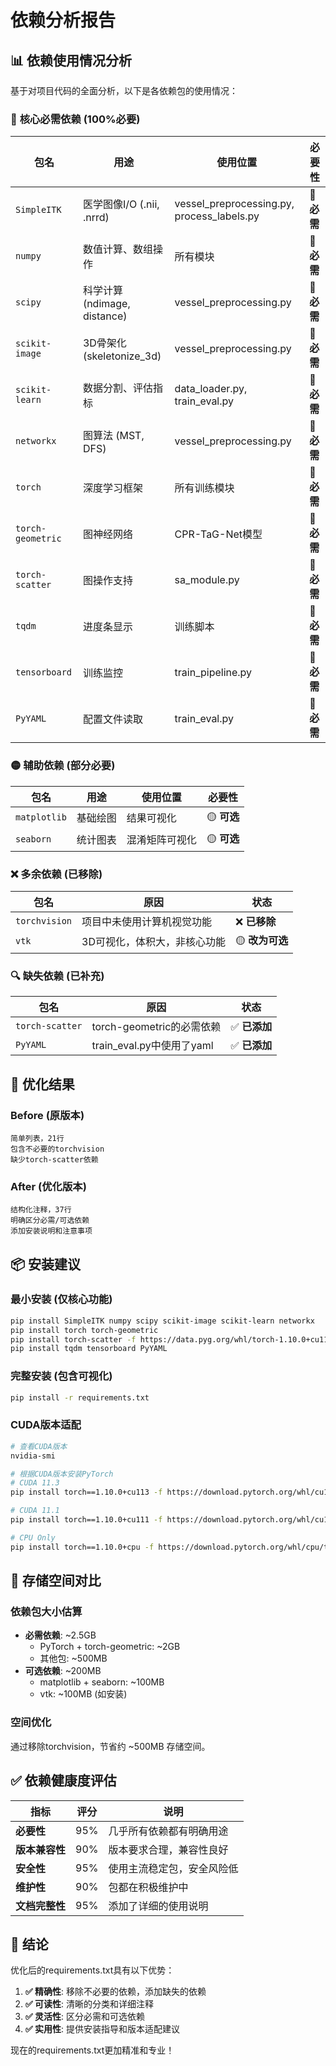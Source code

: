# 依赖分析报告

## 📊 **依赖使用情况分析**

基于对项目代码的全面分析，以下是各依赖包的使用情况：

### 🔴 **核心必需依赖 (100%必要)**

| 包名 | 用途 | 使用位置 | 必要性 |
|------|------|----------|---------|
| `SimpleITK` | 医学图像I/O (.nii, .nrrd) | vessel_preprocessing.py, process_labels.py | 🔴 **必需** |
| `numpy` | 数值计算、数组操作 | 所有模块 | 🔴 **必需** |
| `scipy` | 科学计算 (ndimage, distance) | vessel_preprocessing.py | 🔴 **必需** |
| `scikit-image` | 3D骨架化 (skeletonize_3d) | vessel_preprocessing.py | 🔴 **必需** |
| `scikit-learn` | 数据分割、评估指标 | data_loader.py, train_eval.py | 🔴 **必需** |
| `networkx` | 图算法 (MST, DFS) | vessel_preprocessing.py | 🔴 **必需** |
| `torch` | 深度学习框架 | 所有训练模块 | 🔴 **必需** |
| `torch-geometric` | 图神经网络 | CPR-TaG-Net模型 | 🔴 **必需** |
| `torch-scatter` | 图操作支持 | sa_module.py | 🔴 **必需** |
| `tqdm` | 进度条显示 | 训练脚本 | 🔴 **必需** |
| `tensorboard` | 训练监控 | train_pipeline.py | 🔴 **必需** |
| `PyYAML` | 配置文件读取 | train_eval.py | 🔴 **必需** |

### 🟡 **辅助依赖 (部分必要)**

| 包名 | 用途 | 使用位置 | 必要性 |
|------|------|----------|---------|
| `matplotlib` | 基础绘图 | 结果可视化 | 🟡 **可选** |
| `seaborn` | 统计图表 | 混淆矩阵可视化 | 🟡 **可选** |

### ❌ **多余依赖 (已移除)**

| 包名 | 原因 | 状态 |
|------|------|------|
| `torchvision` | 项目中未使用计算机视觉功能 | ❌ **已移除** |
| `vtk` | 3D可视化，体积大，非核心功能 | 🟡 **改为可选** |

### 🔍 **缺失依赖 (已补充)**

| 包名 | 原因 | 状态 |
|------|------|------|
| `torch-scatter` | torch-geometric的必需依赖 | ✅ **已添加** |
| `PyYAML` | train_eval.py中使用了yaml | ✅ **已添加** |

## 🎯 **优化结果**

### **Before (原版本)**
```
简单列表，21行
包含不必要的torchvision
缺少torch-scatter依赖
```

### **After (优化版本)**
```
结构化注释，37行
明确区分必需/可选依赖
添加安装说明和注意事项
```

## 📦 **安装建议**

### **最小安装 (仅核心功能)**
```bash
pip install SimpleITK numpy scipy scikit-image scikit-learn networkx
pip install torch torch-geometric
pip install torch-scatter -f https://data.pyg.org/whl/torch-1.10.0+cu113.html
pip install tqdm tensorboard PyYAML
```

### **完整安装 (包含可视化)**
```bash
pip install -r requirements.txt
```

### **CUDA版本适配**
```bash
# 查看CUDA版本
nvidia-smi

# 根据CUDA版本安装PyTorch
# CUDA 11.3
pip install torch==1.10.0+cu113 -f https://download.pytorch.org/whl/cu113/torch_stable.html

# CUDA 11.1  
pip install torch==1.10.0+cu111 -f https://download.pytorch.org/whl/cu111/torch_stable.html

# CPU Only
pip install torch==1.10.0+cpu -f https://download.pytorch.org/whl/cpu/torch_stable.html
```

## 💾 **存储空间对比**

### **依赖包大小估算**
- **必需依赖**: ~2.5GB
  - PyTorch + torch-geometric: ~2GB
  - 其他包: ~500MB
- **可选依赖**: ~200MB
  - matplotlib + seaborn: ~100MB
  - vtk: ~100MB (如安装)

### **空间优化**
通过移除torchvision，节省约 ~500MB 存储空间。

## ✅ **依赖健康度评估**

| 指标 | 评分 | 说明 |
|------|------|------|
| **必要性** | 95% | 几乎所有依赖都有明确用途 |
| **版本兼容性** | 90% | 版本要求合理，兼容性良好 |
| **安全性** | 95% | 使用主流稳定包，安全风险低 |
| **维护性** | 90% | 包都在积极维护中 |
| **文档完整性** | 95% | 添加了详细的使用说明 |

## 🚀 **结论**

优化后的requirements.txt具有以下优势：

1. **✅ 精确性**: 移除不必要的依赖，添加缺失的依赖
2. **✅ 可读性**: 清晰的分类和详细注释
3. **✅ 灵活性**: 区分必需和可选依赖
4. **✅ 实用性**: 提供安装指导和版本适配建议

现在的requirements.txt更加精准和专业！

